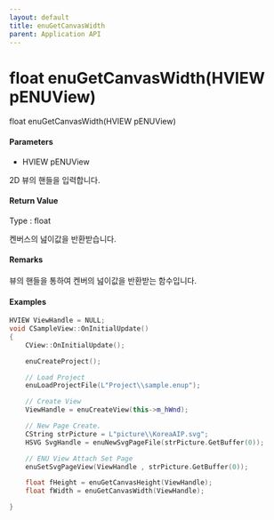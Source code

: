```yaml
---
layout: default
title: enuGetCanvasWidth
parent: Application API
---
```

# float enuGetCanvasWidth\(HVIEW pENUView\)

float enuGetCanvasWidth\(HVIEW pENUView\)

#### Parameters

* HVIEW pENUView

2D 뷰의 핸들을 입력합니다.

#### Return Value

Type : float

켄버스의 넖이값을 반환받습니다.

#### Remarks

뷰의 핸들을 통하여 켄버의 넖이값을 반환받는 함수입니다.

#### Examples

```cpp
HVIEW ViewHandle = NULL; 
void CSampleView::OnInitialUpdate() 
{ 
    CView::OnInitialUpdate(); 

    enuCreateProject(); 

    // Load Project
    enuLoadProjectFile(L"Project\\sample.enup"); 

    // Create View
    ViewHandle = enuCreateView(this->m_hWnd); 

    // New Page Create. 
    CString strPicture = L"picture\\KoreaAIP.svg"; 
    HSVG SvgHandle = enuNewSvgPageFile(strPicture.GetBuffer(0)); 

    // ENU View Attach Set Page 
    enuSetSvgPageView(ViewHandle , strPicture.GetBuffer(0)); 

    float fHeight = enuGetCanvasHeight(ViewHandle);
    float fWidth = enuGetCanvasWidth(ViewHandle);

}
```




